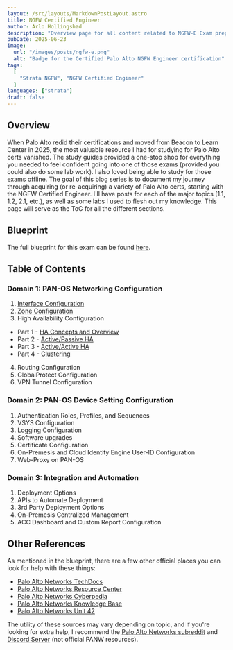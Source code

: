 ```yaml
---
layout: /src/layouts/MarkdownPostLayout.astro
title: NGFW Certified Engineer
author: Arlo Hollingshad
description: "Overview page for all content related to NGFW-E Exam preparation."
pubDate: 2025-06-23
image:
  url: "/images/posts/ngfw-e.png"
  alt: "Badge for the Certified Palo Alto NGFW Engineer certification"
tags:
  [
    "Strata NGFW", "NGFW Certified Engineer"
  ]
languages: ["strata"]
draft: false
---
```


## Overview
When Palo Alto redid their certifications and moved from Beacon to Learn Center in 2025, the most valuable resource I had for studying for Palo Alto certs vanished. 
The study guides provided a one-stop shop for everything you needed to feel confident going into one of those exams (provided you could also do some lab work). I also loved
being able to study for those exams offline. The goal of this blog series is to document my journey through acquiring (or re-acquiring) a variety of Palo Alto certs, starting
with the NGFW Certified Engineer. I'll have posts for each of the major topics (1.1, 1.2, 2.1, etc.), as well as some labs I used to flesh out my knowledge. This page will
serve as the ToC for all the different sections.

## Blueprint
The full blueprint for this exam can be found [here](https://www.paloaltonetworks.com/content/dam/pan/en_US/assets/pdf/datasheets/education/ngfw-engineer-datasheet.pdf).

## Table of Contents
### Domain 1: PAN-OS Networking Configuration
1. [Interface Configuration](ngfw-e/1-ngfw-e-interface-configuration)
2. [Zone Configuration](ngfw-e/2-ngfw-e-zone-configuration)
3. High Availability Configuration
  - Part 1 - [HA Concepts and Overview](ngfw-e/3-ngfw-e-ha-overview)
  - Part 2 - [Active/Passive HA](ngfw-e/3-ngfw-e-ha-ap)
  - Part 3 - [Active/Active HA](ngfw-e/3-ngfw-e-ha-aa)
  - Part 4 - [Clustering](ngfw-e/3-ngfw-e-ha-c)
4. Routing Configuration
5. GlobalProtect Configuration
6. VPN Tunnel Configuration

### Domain 2: PAN-OS Device Setting Configuration
1. Authentication Roles, Profiles, and Sequences
2. VSYS Configuration
3. Logging Configuration
4. Software upgrades
5. Certificate Configuration
6. On-Premesis and Cloud Identity Engine User-ID Configuration
7. Web-Proxy on PAN-OS

### Domain 3: Integration and Automation
1. Deployment Options
2. APIs to Automate Deployment
3. 3rd Party Deployment Options
4. On-Premesis Centralized Management
5. ACC Dashboard and Custom Report Configuration

## Other References
As mentioned in the blueprint, there are a few other official places you can look for help with these things:
- [Palo Alto Networks TechDocs](https://docs.paloaltonetworks.com/)
- [Palo Alto Networks Resource Center](https://www.paloaltonetworks.com/resources)
- [Palo Alto Networks Cyberpedia](https://www.paloaltonetworks.com/cyberpedia)
- [Palo Alto Networks Knowledge Base](https://knowledgebase.paloaltonetworks.com/)
- [Palo Alto Networks Unit 42](https://unit42.paloaltonetworks.com/)

The utility of these sources may vary depending on topic, and if you're looking for extra help, I recommend the [Palo Alto Networks subreddit](https://www.reddit.com/r/paloaltonetworks/) and [Discord Server](https://discord.gg/vENbnGN5Yn) (not official PANW resources).

